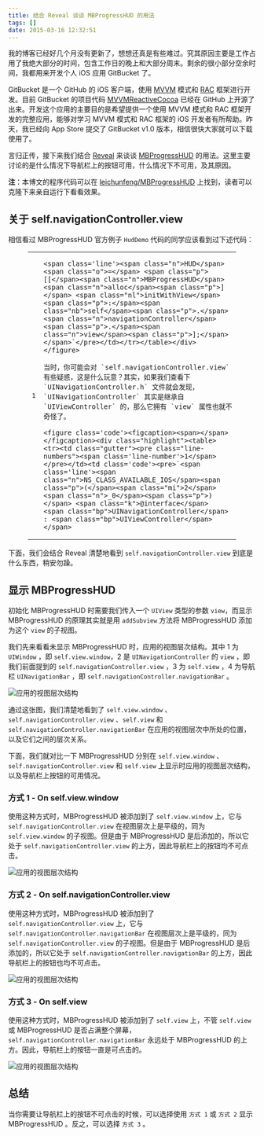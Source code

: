 ```yaml
---
title: 结合 Reveal 谈谈 MBProgressHUD 的用法
tags: []
date: 2015-03-16 12:32:51
---
```


我的博客已经好几个月没有更新了，想想还真是有些难过。究其原因主要是工作占用了我绝大部分的时间，包含工作日的晚上和大部分周末。剩余的很小部分空余时间，我都用来开发个人 iOS 应用 GitBucket 了。

GitBucket 是一个 GitHub 的 iOS 客户端，使用 [MVVM](http://en.wikipedia.org/wiki/Model_View_ViewModel) 模式和 [RAC](https://github.com/ReactiveCocoa/ReactiveCocoa) 框架进行开发。目前 GitBucket 的项目代码 [MVVMReactiveCocoa](https://github.com/leichunfeng/MVVMReactiveCocoa) 已经在 GitHub 上开源了出来。开发这个应用的主要目的是希望提供一个使用 MVVM 模式和 RAC 框架开发的完整应用，能够对学习 MVVM 模式和 RAC 框架的 iOS 开发者有所帮助。昨天，我已经向 App Store 提交了 GitBucket v1.0 版本，相信很快大家就可以下载使用了。

言归正传，接下来我们结合 [Reveal](http://revealapp.com/) 来谈谈 [MBProgressHUD](https://github.com/jdg/MBProgressHUD) 的用法。这里主要讨论的是什么情况下导航栏上的按钮可用，什么情况下不可用，及其原因。

**注**：本博文的程序代码可以在 [leichunfeng/MBProgressHUD](https://github.com/leichunfeng/MBProgressHUD) 上找到，读者可以克隆下来亲自运行下看看效果。

## 关于 self.navigationController.view

相信看过 MBProgressHUD 官方例子 `HudDemo` 代码的同学应该看到过下述代码：

<figure class='code'><figcaption><span></span></figcaption><div class="highlight"><table><tr><td class="gutter"><pre class="line-numbers"><span class='line-number'>1</span>
</pre></td><td class='code'>

    <span class='line'><span class="n">HUD</span> <span class="o">=</span> <span class="p">[[</span><span class="n">MBProgressHUD</span> <span class="n">alloc</span><span class="p">]</span> <span class="nl">initWithView</span><span class="p">:</span><span class="nb">self</span><span class="p">.</span><span class="n">navigationController</span><span class="p">.</span><span class="n">view</span><span class="p">];</span>
    </span>`</pre></td></tr></table></div></figure>

    当时，你可能会对 `self.navigationController.view` 有些疑惑，这是什么玩意？其实，如果我们查看下 `UINavigationController.h` 文件就会发现，`UINavigationController` 其实是继承自 `UIViewController` 的，那么它拥有 `view` 属性也就不奇怪了。

    <figure class='code'><figcaption><span></span></figcaption><div class="highlight"><table><tr><td class="gutter"><pre class="line-numbers"><span class='line-number'>1</span>
    </pre></td><td class='code'><pre>`<span class='line'><span class="n">NS_CLASS_AVAILABLE_IOS</span><span class="p">(</span><span class="mi">2</span><span class="n">_0</span><span class="p">)</span> <span class="k">@interface</span> <span class="bp">UINavigationController</span> : <span class="bp">UIViewController</span>
    </span>
</td></tr></table></div></figure>

下面，我们会结合 Reveal 清楚地看到 `self.navigationController.view` 到底是什么东西，稍安勿躁。

## 显示 MBProgressHUD

初始化 MBProgressHUD 时需要我们传入一个 `UIView` 类型的参数 `view`，而显示 MBProgressHUD 的原理其实就是用 `addSubview` 方法将 MBProgressHUD 添加为这个 `view` 的子视图。

我们先来看看未显示 MBProgressHUD 时，应用的视图层次结构。其中 1 为 `UIWindow` ，即 `self.view.window`，2 是 `UINavigationController` 的 `view` ，即我们前面提到的 `self.navigationController.view` ，3 为 `self.view` ，4 为导航栏 `UINavigationBar` ，即 `self.navigationController.navigationBar` 。

![应用的视图层次结构](http://leichunfeng.github.io/images/show-mbprogresshud.jpg "应用的视图层次结构")

通过这张图，我们清楚地看到了 `self.view.window` 、`self.navigationController.view` 、`self.view` 和 `self.navigationController.navigationBar` 在应用的视图层次中所处的位置，以及它们之间的层次关系。

下面，我们就对比一下 MBProgressHUD 分别在 `self.view.window` 、`self.navigationController.view` 和 `self.view` 上显示时应用的视图层次结构，以及导航栏上按钮的可用情况。

### 方式 1 - On self.view.window

使用这种方式时，MBProgressHUD 被添加到了 `self.view.window` 上，它与 `self.navigationController.view` 在视图层次上是平级的，同为 `self.view.window` 的子视图。但是由于 MBProgressHUD 是后添加的，所以它处于 `self.navigationController.view` 的上方，因此导航栏上的按钮均不可点击。

![应用的视图层次结构](http://leichunfeng.github.io/images/on-self.view.window.jpg "应用的视图层次结构")

### 方式 2 - On self.navigationController.view

使用这种方式时，MBProgressHUD 被添加到了 `self.navigationController.view` 上，它与 `self.navigationController.navigationBar` 在视图层次上是平级的，同为 `self.navigationController.view` 的子视图。但是由于 MBProgressHUD 是后添加的，所以它处于 `self.navigationController.navigationBar` 的上方，因此导航栏上的按钮也均不可点击。

![应用的视图层次结构](http://leichunfeng.github.io/images/on-self.navigationController.view.jpg "应用的视图层次结构")

### 方式 3 - On self.view

使用这种方式时，MBProgressHUD 被添加到了 `self.view` 上，不管 `self.view` 或 MBProgressHUD 是否占满整个屏幕，`self.navigationController.navigationBar` 永远处于 MBProgressHUD 的上方。因此，导航栏上的按钮一直是可点击的。

![应用的视图层次结构](http://leichunfeng.github.io/images/on-self.view.jpg "应用的视图层次结构")

## 总结

当你需要让导航栏上的按钮不可点击的时候，可以选择使用 `方式 1` 或 `方式 2` 显示 MBProgressHUD 。反之，可以选择 `方式 3` 。